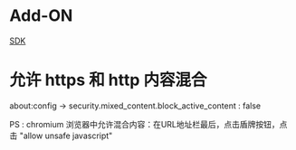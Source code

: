 
# Add-ON 
[SDK](https://developer.mozilla.org/en-US/Add-ons/SDK/Tutorials/Installation)

# 允许 https 和 http 内容混合
about:config -> security.mixed_content.block_active_content : false

PS : chromium 浏览器中允许混合内容：在URL地址栏最后，点击盾牌按钮，点击 "allow unsafe javascript"
